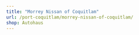 ```yaml
---
title: "Morrey Nissan of Coquitlam"
url: /port-coquitlam/morrey-nissan-of-coquitlam/
shop: Autohaus
---
```

